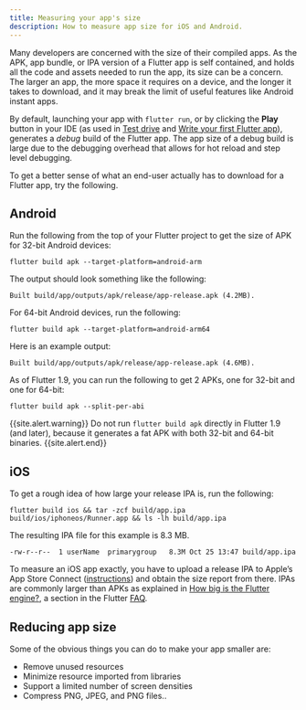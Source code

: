 ```yaml
---
title: Measuring your app's size
description: How to measure app size for iOS and Android.
---
```


Many developers are concerned with the size of their
compiled apps. As the APK, app bundle, or IPA version
of a Flutter app is self contained, and holds all the
code and assets needed to run the app, its size
can be a concern. The larger an app, the more space
it requires on a device, and the longer it takes to
download, and it may break the limit of useful features
like Android instant apps.

By default, launching your app with `flutter run`,
or by clicking the **Play** button in your IDE
(as used in [Test drive][] and
[Write your first Flutter app][]),
generates a _debug_ build of the Flutter app.
The app size of a debug build is large due to
the debugging overhead that allows for hot reload
and step level debugging.

To get a better sense of what an end-user actually
has to download for a Flutter app, try the following.

## Android

Run the following from the top of your Flutter project
to get the size of APK for 32-bit Android devices:

```shell
flutter build apk --target-platform=android-arm
```

The output should look something like the following:

```shell
Built build/app/outputs/apk/release/app-release.apk (4.2MB).
```

For 64-bit Android devices, run the following:

```shell
flutter build apk --target-platform=android-arm64
```

Here is an example output:

```shell
Built build/app/outputs/apk/release/app-release.apk (4.6MB).
```

As of Flutter 1.9, you can run the following to get 2 APKs,
one for 32-bit and one for 64-bit:

```shell
flutter build apk --split-per-abi
```

{{site.alert.warning}}
  Do not run `flutter build apk` directly in Flutter 1.9
  (and later), because it generates a fat APK with both
  32-bit and 64-bit binaries.
{{site.alert.end}}

## iOS

To get a rough idea of how large your release IPA is,
run the following:

```shell
flutter build ios && tar -zcf build/app.ipa build/ios/iphoneos/Runner.app && ls -lh build/app.ipa
```

The resulting IPA file for this example is 8.3 MB.

```shell
-rw-r--r--  1 userName  primarygroup   8.3M Oct 25 13:47 build/app.ipa
```

To measure an iOS app exactly,
you have to upload a release IPA to Apple’s
App Store Connect ([instructions][])
and obtain the size report from there.
IPAs are commonly larger than APKs as explained
in [How big is the Flutter engine?][], a
section in the Flutter [FAQ][].

## Reducing app size

Some of the obvious things you can do to make your app smaller
are:

* Remove unused resources
* Minimize resource imported from libraries
* Support a limited number of screen densities
* Compress PNG, JPEG, and PNG files..


[FAQ]: /docs/resources/faq
[How big is the Flutter engine?]: /docs/resources/faq#how-big-is-the-flutter-engine
[instructions]: /docs/deployment/ios
[Test drive]: /docs/get-started/test-drive
[Write your first Flutter app]: /docs/get-started/codelab

